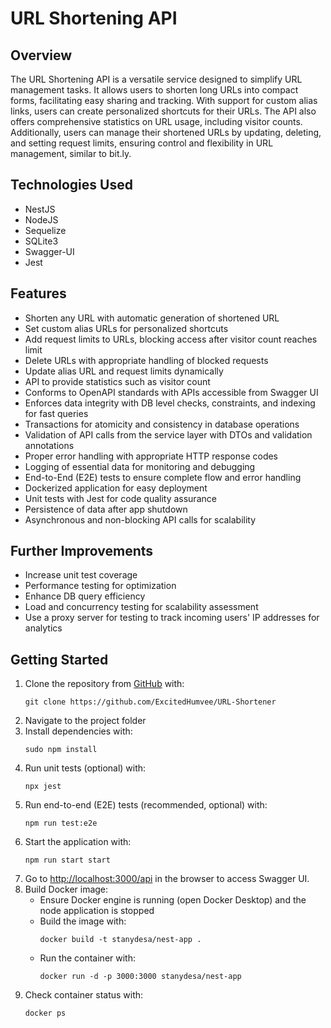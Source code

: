 # URL Shortening API

## Overview
The URL Shortening API is a versatile service designed to simplify URL management tasks. It allows users to shorten long URLs into compact forms, facilitating easy sharing and tracking. With support for custom alias links, users can create personalized shortcuts for their URLs. The API also offers comprehensive statistics on URL usage, including visitor counts. Additionally, users can manage their shortened URLs by updating, deleting, and setting request limits, ensuring control and flexibility in URL management, similar to bit.ly.

## Technologies Used
- NestJS
- NodeJS
- Sequelize
- SQLite3
- Swagger-UI
- Jest

## Features
- Shorten any URL with automatic generation of shortened URL
- Set custom alias URLs for personalized shortcuts
- Add request limits to URLs, blocking access after visitor count reaches limit
- Delete URLs with appropriate handling of blocked requests
- Update alias URL and request limits dynamically
- API to provide statistics such as visitor count
- Conforms to OpenAPI standards with APIs accessible from Swagger UI
- Enforces data integrity with DB level checks, constraints, and indexing for fast queries
- Transactions for atomicity and consistency in database operations
- Validation of API calls from the service layer with DTOs and validation annotations
- Proper error handling with appropriate HTTP response codes
- Logging of essential data for monitoring and debugging
- End-to-End (E2E) tests to ensure complete flow and error handling
- Dockerized application for easy deployment
- Unit tests with Jest for code quality assurance
- Persistence of data after app shutdown
- Asynchronous and non-blocking API calls for scalability

## Further Improvements
- Increase unit test coverage
- Performance testing for optimization
- Enhance DB query efficiency
- Load and concurrency testing for scalability assessment
- Use a proxy server for testing to track incoming users' IP addresses for analytics

## Getting Started

1. Clone the repository from [GitHub](https://github.com/ExcitedHumvee/URL-Shortener) with:
    ```
    git clone https://github.com/ExcitedHumvee/URL-Shortener
    ```
2. Navigate to the project folder
3. Install dependencies with:
    ```
    sudo npm install
    ```
4. Run unit tests (optional) with:
    ```
    npx jest
    ```
5. Run end-to-end (E2E) tests (recommended, optional) with:
    ```
    npm run test:e2e
    ```
6. Start the application with:
    ```
    npm run start start
    ```
7. Go to [http://localhost:3000/api](http://localhost:3000/api) in the browser to access Swagger UI.
8. Build Docker image:
    - Ensure Docker engine is running (open Docker Desktop) and the node application is stopped
    - Build the image with:
        ```
        docker build -t stanydesa/nest-app .
        ```
    - Run the container with:
        ```
        docker run -d -p 3000:3000 stanydesa/nest-app
        ```
9. Check container status with:
    ```
    docker ps
    ```

